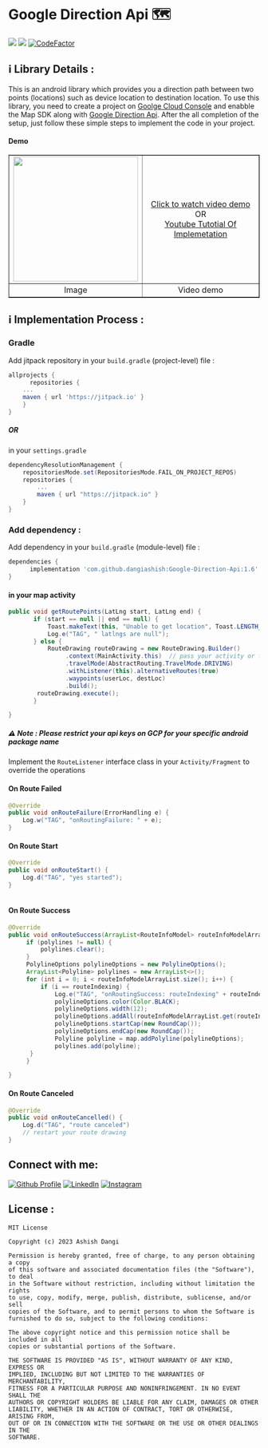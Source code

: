 # Google Direction Api 🗺️

<a href="https://youtu.be/DRaRStNyZ0k"><img src="https://img.shields.io/badge/YouTube_Tutorial-4k%20Views-%23FF0000.svg"/></a>
<a href="https://jitpack.io/#DangiAshish/Google-Direction-Api"><img src="https://jitpack.io/v/DangiAshish/Google-Direction-Api.svg"/></a>
<a href="https://www.codefactor.io/repository/github/dangiashish/google-direction-api"><img src="https://www.codefactor.io/repository/github/dangiashish/google-direction-api/badge" alt="CodeFactor" /></a>

## ℹ️ Library Details : 
This is an android library which provides you a direction path between two points (locations) such as device location to destination location. To use this library, you need to create a project on <a href="https://cloud.google.com/">Goolge Cloud Console</a> and enabble the Map SDK along with <a href="https://console.cloud.google.com/marketplace/product/google/directions-backend.googleapis.com">Google Direction Api</a>. After the all completion of the setup, just follow these simple steps to implement the code in your project.

#### Demo
<table border="1">
        <tr>
            <td align="center"><img src = "https://github.com/dangiashish/Google-Direction-Api/assets/70362030/92ff9cda-eb92-4a5f-a2b4-ec5435699523" width=250/></td>
            <td align="center"> 
		    <a href = "https://github.com/dangiashish/Google-Direction-Api/assets/70362030/30d99832-dd52-45f0-bb95-dbccb83e6676"> Click to watch video demo </a>
		    <br/>
		    OR
		    <br/>
		    <a href = "https://youtu.be/DRaRStNyZ0k"> Youtube Tutotial Of Implemetation</a>
	    </td>
        </tr>
        <tr>
            <td align="center">Image</td>
            <td align="center">Video demo</td>
        </tr>
    </table>


<!-- ## 📚 Langguages Used :
* [Java][0] : 

[0]:  

-->

## ℹ️ Implementation Process : 

### Gradle

Add jitpack repository in your `build.gradle` (project-level) file :
```gradle
allprojects {
      repositories {
	...
	maven { url 'https://jitpack.io' }
	}
}
```
##### OR 
in your `settings.gradle`
 
```gradle
dependencyResolutionManagement {
    repositoriesMode.set(RepositoriesMode.FAIL_ON_PROJECT_REPOS)
    repositories {
        ...
        maven { url "https://jitpack.io" }
    }
}
```
### Add dependency :

Add dependency in your `build.gradle` (module-level) file :
```groovy
dependencies {
	  implementation 'com.github.dangiashish:Google-Direction-Api:1.6'
}
```

#### in your map activity 

```java
public void getRoutePoints(LatLng start, LatLng end) {
       if (start == null || end == null) {
           Toast.makeText(this, "Unable to get location", Toast.LENGTH_LONG).show();
           Log.e("TAG", " latlngs are null");
       } else {
           RouteDrawing routeDrawing = new RouteDrawing.Builder()
                .context(MainActivity.this)  // pass your activity or fragment's context
                .travelMode(AbstractRouting.TravelMode.DRIVING)
                .withListener(this).alternativeRoutes(true)
                .waypoints(userLoc, destLoc)
                .build();
        routeDrawing.execute();
       }

}
```

##### ⚠ Note : Please restrict your api keys on GCP for your specific android package name 

Implement the `RouteListener` interface class in your `Activity/Fragment` to override the operations

#### On Route Failed
```java
@Override
public void onRouteFailure(ErrorHandling e) {
    Log.w("TAG", "onRoutingFailure: " + e);
}
```

#### On Route Start
```java
@Override
public void onRouteStart() {
    Log.d("TAG", "yes started");
}
    
```

#### On Route Success
```java
@Override
public void onRouteSuccess(ArrayList<RouteInfoModel> routeInfoModelArrayList, int routeIndexing) {
     if (polylines != null) {
         polylines.clear();
     }
     PolylineOptions polylineOptions = new PolylineOptions();
     ArrayList<Polyline> polylines = new ArrayList<>();
     for (int i = 0; i < routeInfoModelArrayList.size(); i++) {
         if (i == routeIndexing) {
             Log.e("TAG", "onRoutingSuccess: routeIndexing" + routeIndexing);
             polylineOptions.color(Color.BLACK);
             polylineOptions.width(12);
             polylineOptions.addAll(routeInfoModelArrayList.get(routeIndexing).getPoints());
             polylineOptions.startCap(new RoundCap());
             polylineOptions.endCap(new RoundCap());
             Polyline polyline = map.addPolyline(polylineOptions);
             polylines.add(polyline);
	  }
     }

}
```
 
#### On Route Canceled
```java
@Override
public void onRouteCancelled() {
    Log.d("TAG", "route canceled")
    // restart your route drawing
}
```

## Connect with me:
[![Github Profile](https://skillicons.dev/icons?i=github)](https://github.com/dangiashish)
[![LinkedIn](https://skillicons.dev/icons?i=linkedin)](https://linkedin.com/in/ashishkumardangi)
[![Instagram](https://skillicons.dev/icons?i=instagram)](https://instagram.com/coder.ashish)

## License :
```
MIT License

Copyright (c) 2023 Ashish Dangi

Permission is hereby granted, free of charge, to any person obtaining a copy
of this software and associated documentation files (the "Software"), to deal
in the Software without restriction, including without limitation the rights
to use, copy, modify, merge, publish, distribute, sublicense, and/or sell
copies of the Software, and to permit persons to whom the Software is
furnished to do so, subject to the following conditions:

The above copyright notice and this permission notice shall be included in all
copies or substantial portions of the Software.

THE SOFTWARE IS PROVIDED "AS IS", WITHOUT WARRANTY OF ANY KIND, EXPRESS OR
IMPLIED, INCLUDING BUT NOT LIMITED TO THE WARRANTIES OF MERCHANTABILITY,
FITNESS FOR A PARTICULAR PURPOSE AND NONINFRINGEMENT. IN NO EVENT SHALL THE
AUTHORS OR COPYRIGHT HOLDERS BE LIABLE FOR ANY CLAIM, DAMAGES OR OTHER
LIABILITY, WHETHER IN AN ACTION OF CONTRACT, TORT OR OTHERWISE, ARISING FROM,
OUT OF OR IN CONNECTION WITH THE SOFTWARE OR THE USE OR OTHER DEALINGS IN THE
SOFTWARE.
```
